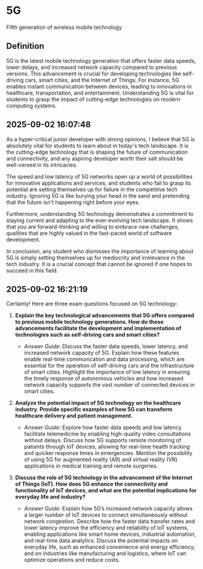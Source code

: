 # 5G

Fifth generation of wireless mobile technology

## Definition
5G is the latest mobile technology generation that offers faster data speeds, lower delays, and increased network capacity compared to previous versions. This advancement is crucial for developing technologies like self-driving cars, smart cities, and the Internet of Things. For instance, 5G enables instant communication between devices, leading to innovations in healthcare, transportation, and entertainment. Understanding 5G is vital for students to grasp the impact of cutting-edge technologies on modern computing systems.

## 2025-09-02 16:07:48
As a hyper-critical junior developer with strong opinions, I believe that 5G is absolutely vital for students to learn about in today's tech landscape. It is the cutting-edge technology that is shaping the future of communication and connectivity, and any aspiring developer worth their salt should be well-versed in its intricacies.

The speed and low latency of 5G networks open up a world of possibilities for innovative applications and services, and students who fail to grasp its potential are setting themselves up for failure in the competitive tech industry. Ignoring 5G is like burying your head in the sand and pretending that the future isn't happening right before your eyes.

Furthermore, understanding 5G technology demonstrates a commitment to staying current and adapting to the ever-evolving tech landscape. It shows that you are forward-thinking and willing to embrace new challenges, qualities that are highly valued in the fast-paced world of software development.

In conclusion, any student who dismisses the importance of learning about 5G is simply setting themselves up for mediocrity and irrelevance in the tech industry. It is a crucial concept that cannot be ignored if one hopes to succeed in this field.

## 2025-09-02 16:21:19
Certainly! Here are three exam questions focused on 5G technology:

1. **Explain the key technological advancements that 5G offers compared to previous mobile technology generations. How do these advancements facilitate the development and implementation of technologies such as self-driving cars and smart cities?**

   - *Answer Guide*: Discuss the faster data speeds, lower latency, and increased network capacity of 5G. Explain how these features enable real-time communication and data processing, which are essential for the operation of self-driving cars and the infrastructure of smart cities. Highlight the importance of low latency in ensuring the timely response of autonomous vehicles and how increased network capacity supports the vast number of connected devices in smart cities.

2. **Analyze the potential impact of 5G technology on the healthcare industry. Provide specific examples of how 5G can transform healthcare delivery and patient management.**

   - *Answer Guide*: Explore how faster data speeds and low latency facilitate telemedicine by enabling high-quality video consultations without delays. Discuss how 5G supports remote monitoring of patients through IoT devices, allowing for real-time health tracking and quicker response times in emergencies. Mention the possibility of using 5G for augmented reality (AR) and virtual reality (VR) applications in medical training and remote surgeries.

3. **Discuss the role of 5G technology in the advancement of the Internet of Things (IoT). How does 5G enhance the connectivity and functionality of IoT devices, and what are the potential implications for everyday life and industry?**

   - *Answer Guide*: Explain how 5G’s increased network capacity allows a larger number of IoT devices to connect simultaneously without network congestion. Describe how the faster data transfer rates and lower latency improve the efficiency and reliability of IoT systems, enabling applications like smart home devices, industrial automation, and real-time data analytics. Discuss the potential impacts on everyday life, such as enhanced convenience and energy efficiency, and on industries like manufacturing and logistics, where IoT can optimize operations and reduce costs.
